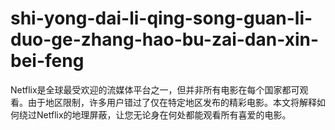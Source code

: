 # shi-yong-dai-li-qing-song-guan-li-duo-ge-zhang-hao-bu-zai-dan-xin-bei-feng
Netflix是全球最受欢迎的流媒体平台之一，但并非所有电影在每个国家都可观看。由于地区限制，许多用户错过了仅在特定地区发布的精彩电影。本文将解释如何绕过Netflix的地理屏蔽，让您无论身在何处都能观看所有喜爱的电影。
